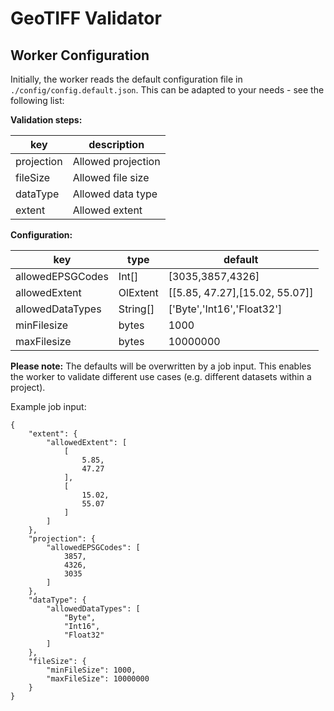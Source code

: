 # GeoTIFF Validator

## Worker Configuration

Initially, the worker reads the default configuration file in `./config/config.default.json`. This can be adapted to your needs - see the following list:

**Validation steps:**

|key    | description|
|-----  |------------|
|projection |Allowed projection|
|fileSize |Allowed file size|
|dataType |Allowed data type|
|extent |Allowed extent|

**Configuration:**

| key                 | type     | default                          |
|---------------------|----------|----------------------------------|
| allowedEPSGCodes    | Int[]    | [3035,3857,4326]                 |
| allowedExtent       | OlExtent | [[5.85, 47.27],[15.02, 55.07]]   |
| allowedDataTypes    | String[] | ['Byte','Int16','Float32']       |
| minFilesize         | bytes    | 1000                             |
| maxFilesize         | bytes    | 10000000                         |

**Please note:** The defaults will be overwritten by a job input. This enables the worker to validate different use cases (e.g. different datasets within a project).

Example job input:

```
{
    "extent": {
        "allowedExtent": [
            [
                5.85,
                47.27
            ],
            [
                15.02,
                55.07
            ]
        ]
    },
    "projection": {
        "allowedEPSGCodes": [
            3857,
            4326,
            3035
        ]
    },
    "dataType": {
        "allowedDataTypes": [
            "Byte",
            "Int16",
            "Float32"
        ]
    },
    "fileSize": {
        "minFileSize": 1000,
        "maxFileSize": 10000000
    }
}
```